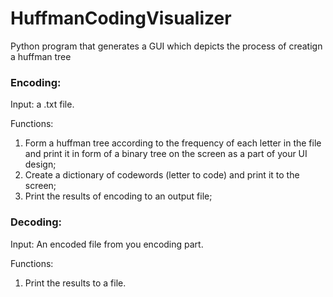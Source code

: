 # HuffmanCodingVisualizer
Python program that generates a GUI which depicts the process of creatign a huffman tree

### Encoding:
Input: a .txt file.

Functions: 
1. Form a huffman tree according to the frequency of each letter in the 
file and print it in form of a binary tree on the screen as a part of your UI design;
2. Create a dictionary of codewords (letter to code) and print it to the screen;
3. Print the results of encoding to an output file;

### Decoding:
Input: An encoded file from you encoding part.

Functions: 
1. Print the results to a file.
